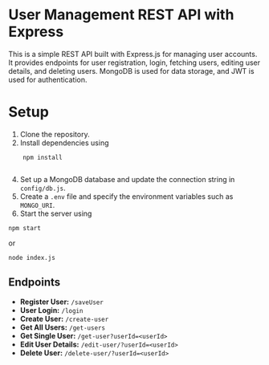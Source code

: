 # User Management REST API with Express

This is a simple REST API built with Express.js for managing user accounts. It provides endpoints for user registration, login, fetching users, editing user details, and deleting users. MongoDB is used for data storage, and JWT is used for authentication.

# Setup

1. Clone the repository.
2. Install dependencies using
````
    npm install
    
````
4. Set up a MongoDB database and update the connection string in ````config/db.js````.
5. Create a `.env` file and specify the environment variables such as ````MONGO_URI````.
6. Start the server using 
 ````
npm start
 ```` 
   or
````
node index.js

 ````


## Endpoints

- **Register User:** `/saveUser`
- **User Login:** `/login`
- **Create User:** `/create-user`
- **Get All Users:** `/get-users`
- **Get Single User:** `/get-user?userId=<userId>`
- **Edit User Details:** `/edit-user/?userId=<userId>`
- **Delete User:** `/delete-user/?userId=<userId>`

